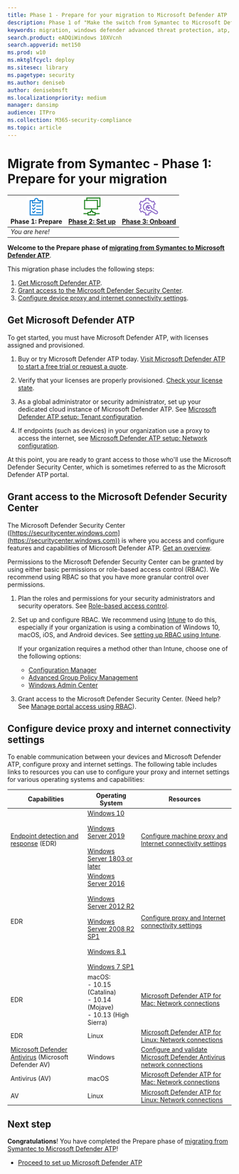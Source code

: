 ```yaml
---
title: Phase 1 - Prepare for your migration to Microsoft Defender ATP
description: Phase 1 of "Make the switch from Symantec to Microsoft Defender ATP". Prepare for your migration.
keywords: migration, windows defender advanced threat protection, atp, edr
search.product: eADQiWindows 10XVcnh
search.appverid: met150
ms.prod: w10
ms.mktglfcycl: deploy
ms.sitesec: library
ms.pagetype: security
ms.author: deniseb
author: denisebmsft
ms.localizationpriority: medium
manager: dansimp
audience: ITPro
ms.collection: M365-security-compliance 
ms.topic: article
---
```


# Migrate from Symantec - Phase 1: Prepare for your migration

|![Phase 1: Prepare](images/prepare.png)<br/>Phase 1: Prepare |[![Phase 2: Set up](images/setup.png)](symantec-to-microsoft-defender-atp-setup.md)<br/>[Phase 2: Set up](symantec-to-microsoft-defender-atp-setup.md) |[![Phase 3: Onboard](images/onboard.png)](symantec-to-microsoft-defender-atp-onboard.md)<br/>[Phase 3: Onboard](symantec-to-microsoft-defender-atp-onboard.md) |
|--|--|--|
|*You are here!*| | |

**Welcome to the Prepare phase of [migrating from Symantec to Microsoft Defender ATP](symantec-to-microsoft-defender-atp-migration.md#the-migration-process)**. 

This migration phase includes the following steps:
1. [Get Microsoft Defender ATP](#get-microsoft-defender-atp).
2. [Grant access to the Microsoft Defender Security Center](#grant-access-to-the-microsoft-defender-security-center).
3. [Configure device proxy and internet connectivity settings](#configure-device-proxy-and-internet-connectivity-settings).

## Get Microsoft Defender ATP

To get started, you must have Microsoft Defender ATP, with licenses assigned and provisioned.

1. Buy or try Microsoft Defender ATP today. [Visit Microsoft Defender ATP to start a free trial or request a quote](https://aka.ms/mdatp). 

2. Verify that your licenses are properly provisioned. [Check your license state](https://docs.microsoft.com/windows/security/threat-protection/microsoft-defender-atp/production-deployment#check-license-state).

3. As a global administrator or security administrator, set up your dedicated cloud instance of Microsoft Defender ATP. See [Microsoft Defender ATP setup: Tenant configuration](https://docs.microsoft.com/windows/security/threat-protection/microsoft-defender-atp/production-deployment#tenant-configuration).

4. If endpoints (such as devices) in your organization use a proxy to access the internet, see [Microsoft Defender ATP setup: Network configuration](https://docs.microsoft.com/windows/security/threat-protection/microsoft-defender-atp/production-deployment#network-configuration).
 
At this point, you are ready to grant access to those who'll use the Microsoft Defender Security Center, which is sometimes referred to as the Microsoft Defender ATP portal. 

## Grant access to the Microsoft Defender Security Center

The Microsoft Defender Security Center ([https://securitycenter.windows.com](https://securitycenter.windows.com)) is where you access and configure features and capabilities of Microsoft Defender ATP. [Get an overview](https://docs.microsoft.com/windows/security/threat-protection/microsoft-defender-atp/use).

Permissions to the Microsoft Defender Security Center can be granted by using either basic permissions or role-based access control (RBAC). We recommend using RBAC so that you have more granular control over permissions.

1. Plan the roles and permissions for your security administrators and security operators. See [Role-based access control](https://docs.microsoft.com/windows/security/threat-protection/microsoft-defender-atp/prepare-deployment#role-based-access-control).

2. Set up and configure RBAC. We recommend using [Intune](https://docs.microsoft.com/mem/intune/fundamentals/what-is-intune) to do this, especially if your organization is using a combination of Windows 10, macOS, iOS, and Android devices. See [setting up RBAC using Intune](https://docs.microsoft.com/mem/intune/fundamentals/role-based-access-control).

    If your organization requires a method other than Intune, choose one of the following options:
    - [Configuration Manager](https://docs.microsoft.com/mem/configmgr/core/servers/deploy/configure/configure-role-based-administration)
    - [Advanced Group Policy Management](https://docs.microsoft.com/microsoft-desktop-optimization-pack/agpm)
    - [Windows Admin Center](https://docs.microsoft.com/windows-server/manage/windows-admin-center/overview)

3. Grant access to the Microsoft Defender Security Center. (Need help? See [Manage portal access using RBAC](https://docs.microsoft.com/windows/security/threat-protection/microsoft-defender-atp/rbac)).

## Configure device proxy and internet connectivity settings

To enable communication between your devices and Microsoft Defender ATP, configure proxy and internet settings. The following table includes links to resources you can use to configure your proxy and internet settings for various operating systems and capabilities:

|Capabilities  | Operating System | Resources |
|--|--|--|
|[Endpoint detection and response](https://docs.microsoft.com/windows/security/threat-protection/microsoft-defender-atp/overview-endpoint-detection-response) (EDR) | [Windows 10](https://docs.microsoft.com/windows/release-information) <br/><br/>[Windows Server 2019](https://docs.microsoft.com/windows/release-information/status-windows-10-1809-and-windows-server-2019)<br/><br/>[Windows Server 1803 or later](https://docs.microsoft.com/windows-server/get-started/whats-new-in-windows-server-1803)  |[Configure machine proxy and Internet connectivity settings](https://docs.microsoft.com/windows/security/threat-protection/microsoft-defender-atp/configure-proxy-internet) |
|EDR |[Windows Server 2016](https://docs.microsoft.com/windows/release-information/status-windows-10-1607-and-windows-server-2016) <br/><br/>[Windows Server 2012 R2](https://docs.microsoft.com/windows/release-information/status-windows-8.1-and-windows-server-2012-r2)<br/><br/>[Windows Server 2008 R2 SP1](https://docs.microsoft.com/windows/release-information/status-windows-7-and-windows-server-2008-r2-sp1)<br/> <br/>[Windows 8.1](https://docs.microsoft.com/windows/release-information/status-windows-8.1-and-windows-server-2012-r2)<br/><br/>[Windows 7 SP1](https://docs.microsoft.com/windows/release-information/status-windows-7-and-windows-server-2008-r2-sp1) |[Configure proxy and Internet connectivity settings](https://docs.microsoft.com/windows/security/threat-protection/microsoft-defender-atp/onboard-downlevel#configure-proxy-and-internet-connectivity-settings) |
|EDR  |macOS: <br/>- 10.15 (Catalina)<br/>- 10.14 (Mojave) <br/>- 10.13 (High Sierra)  |[Microsoft Defender ATP for Mac: Network connections](https://docs.microsoft.com/windows/security/threat-protection/microsoft-defender-atp/microsoft-defender-atp-mac#network-connections) |
|EDR |Linux |[Microsoft Defender ATP for Linux: Network connections](https://docs.microsoft.com/windows/security/threat-protection/microsoft-defender-atp/microsoft-defender-atp-linux#network-connections) |
|[Microsoft Defender Antivirus](https://docs.microsoft.com/windows/security/threat-protection/microsoft-defender-antivirus/microsoft-defender-antivirus-in-windows-10) (Microsoft Defender AV) |Windows |[Configure and validate Microsoft Defender Antivirus network connections](https://docs.microsoft.com/windows/security/threat-protection/microsoft-defender-antivirus/configure-network-connections-microsoft-defender-antivirus)<br/> |
|Antivirus (AV) |macOS |[Microsoft Defender ATP for Mac: Network connections](https://docs.microsoft.com/windows/security/threat-protection/microsoft-defender-atp/microsoft-defender-atp-mac#network-connections) |
|AV |Linux |[Microsoft Defender ATP for Linux: Network connections](https://docs.microsoft.com/windows/security/threat-protection/microsoft-defender-atp/microsoft-defender-atp-linux#network-connections) 

## Next step

**Congratulations**! You have completed the Prepare phase of [migrating from Symantec to Microsoft Defender ATP](symantec-to-microsoft-defender-atp-migration.md#planning-for-migration-the-process-at-a-high-level)!

- [Proceed to set up Microsoft Defender ATP](symantec-to-microsoft-defender-atp-setup.md)
